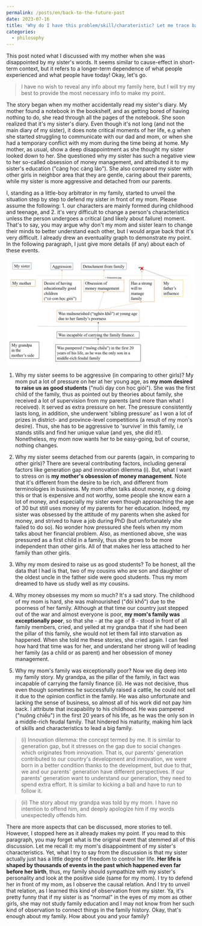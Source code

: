 ```yaml
---
permalink: /posts/en/back-to-the-future-past
date: 2023-07-16
title: 'Why do I have this problem/skill/charateristic? Let me trace back decades ago to find the answer'
categories:
  - philosophy
---
```


This post noted what I discussed with my mother when she was disappointed by my sister's words. It seems similar to cause-effect in short-term context, but it refers to a longer-term dependence of what people experienced and what people have today! Okay, let's go.

> I have no wish to reveal any info about my family here, but I will try my best to provide the most necessary info to make my point.

The story began when my mother accidentally read my sister's diary. My mother found a notebook in the bookshelf, and as getting bored of having nothing to do, she read through all the pages of the notebook. She soon realized that it's my sister's diary. Even though it's not long (and not the main diary of my sister), it does note critical moments of her life, e.g when she started struggling to communicate with our dad and mom, or when she had a temporary conflict with my mom during the time being at home. My mother, as usual, show a deep disappointment as she thought my sister looked down to her. She questioned why my sister has such a negative view to her so-called obsession of money management, and attributed it to my sister's education ("càng học càng láo"). She also compared my sister with other girls in neighbor area that they are gentle, caring about their parents, while my sister is more aggressive and detached from our parents.

I, standing as a little-boy arbitrator in my family, started to unveil the situation step by step to defend my sister in front of my mom. Please assume the following: 1. our characters are mainly formed during childhood and teenage, and 2. it's very difficult to change a person's characteristics unless the person undergoes a critical (and likely about failure) moment. That's to say, you may argue why don't my mom and sister learn to change their minds to better understand each other, but I would argue back that it's very difficult. I already drew an eventuality graph to demonstrate my point. In the following paragraph, I just give more details (if any) about each of these events.

<p align="center">
<img src="/images/posts/trace_back_history.jpg" width="720">
</p>

1. Why my sister seems to be aggressive (in comparing to other girls)?
My mom put a lot of pressure on her at her young age, as **my mom desired to raise us as good students** ("nuôi dạy con học giỏi"). She was the first child of the family, thus as pointed out by theories about family, she received a lot of supervision from my parents (and more than what I received). It served as extra pressure on her. The pressure consistently lasts long, in addition, she underwent 'sibling pressure' as I won a lot of prizes in district- and province-level competitions (a result of my mon's desire). Thus, she has to be aggressive to 'survive' in this family, i.e stands stills and find her unique value (and yes, she did it!). Nonetheless, my mom now wants her to be easy-going, but of course, nothing changes.

2. Why my sister seems detached from our parents (again, in comparing to other girls)?
There are several contributing factors, including general factors like generation gap and innovation dilemma (i). But, what I want to stress on is **my mother's obsession of money management**. Note that it's different from the desire to be rich, and different from terminologies in business. My mom often talks about money, e.g doing this or that is expensive and not worthy, some people she know earn a lot of money, and especially my sister even though approaching the age of 30 but still uses money of my parents for her education. Indeed, my sister was obsessed by the attitude of my parents when she asked for money, and strived to have a job during PhD (but unfortunately she failed to do so). No wonder how pressured she feels when my mom talks about her financial problem. Also, as mentioned above, she was pressured as a first child in a family, thus she grows to be more independent than other girls. All of that makes her less attached to her family than other girls. 

3. Why my mom desired to raise us as good students?
To be honest, all the data that I had is that, two of my cousins who are son and daughter of the oldest uncle in the father side were good students. Thus my mom dreamed to have us study well as my cousins.

4. Why money obsesses my mom so much?
It's a sad story. The childhood of my mom is hard, she was malnourished ("đói khổ") due to the poorness of her family. Although at that time our country just stepped out of the war and almost everyone is poor, **my mom's family was exceptionally poor**, so that she - at the age of 8 - stood in front of all family members, cried, and yelled at my grandpa that if she had been the pillar of this family, she would not let them fall into starvation as happened. When she told me these stories, she cried again. I can feel how hard that time was for her, and understand her strong will of leading her family (as a child or as parent) and her obsession of money management.

5. Why my mom's family was exceptionally poor?
Now we dig deep into my family story. My grandpa, as the pillar of the family, in fact was incapable of carrying the family finance (ii). He was not decisive, thus even though sometimes he successfully raised a cattle, he could not sell it due to the opinion conflict in the family. He was also unfortunate and lacking the sense of business, so almost all of his work did not pay him back. I attribute that incapability to his childhood. He was pampered ("nuông chiều") in the first 20 years of his life, as he was the only son in a middle-rich feudal family. That hindered his maturity, making him lack of skills and characteristics to lead a big family.

> (i) Innovation dilemma: the concept termed by me. It is similar to generation gap, but it stresses on the gap due to social changes which originates from innovation. That is, our parents' generation contributed to our country's development and innovation, we were born in a better condition thanks to the development, but due to that, we and our parents' generation have different perspectives. If our parents' generation want to understand our generation, they need to spend extra effort. It is similar to kicking a ball and have to run to follow it. 

> (ii) The story about my grandpa was told by my mom. I have no intention to offend him, and deeply apologize him if my words unexpectedly offends him. 

There are more aspects that can be discussed, more stories to tell. However, I stopped here as it already makes my point. If you read to this paragraph, you may forget what is the original event that stemmed all of this discussion. Let me recall it: my mom's disappointment of my sister's characteristics. Yet, what I try to say from the discussion is that my sister actually just has a little degree of freedom to control her life. **Her life is shaped by thousands of events in the past which happened even far before her birth**, thus, my family should sympathize with my sister's personality and look at the positive side (same for my mom). I try to defend her in front of my mom, as I observe the causal relation. And I try to unveil that relation, as I learned this kind of observation from my sister. Ya, it's pretty funny that if my sister is as "normal" in the eyes of my mom as other girls, she may not study family education and I may not know from her such kind of observation to connect things in the family history. Okay, that's enough about my family. How about you and your family?